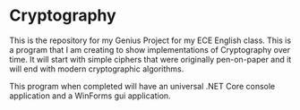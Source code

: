 # Cryptography

This is the repository for my Genius Project for my ECE English class. This is a program that I am creating to show implementations of Cryptography over time. It will start with simple ciphers that were originally pen-on-paper and it will end with modern cryptographic algorithms.

This program when completed will have an universal .NET Core console application and a WinForms gui application. 

## 


<!--stackedit_data:
eyJoaXN0b3J5IjpbLTEyNTExMTU1NzYsMTMxMzQzMDE2NCwtMT
AzNzYxOTczOF19
-->